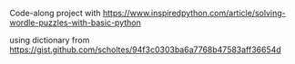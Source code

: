 Code-along project with https://www.inspiredpython.com/article/solving-wordle-puzzles-with-basic-python

using dictionary from https://gist.github.com/scholtes/94f3c0303ba6a7768b47583aff36654d
